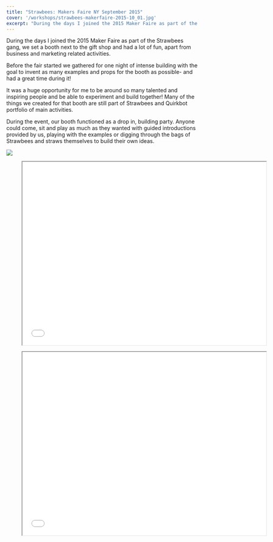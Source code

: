```yaml
---
title: "Strawbees: Makers Faire NY September 2015"
cover: '/workshops/strawbees-makerfaire-2015-10_01.jpg'
excerpt: "During the days I joined the 2015 Maker Faire as part of the Strawbees gang, we set a booth next to the gift shop and had a lot of fun, apart from business and marketing related activities."
---
```


During the days I joined the 2015 Maker Faire as part of the Strawbees gang, we set a booth next to the gift shop and had a lot of fun, apart from business and marketing related activities.

Before the fair started we gathered for one night of intense building with the goal to invent as many examples and props for the booth as possible- and had a great time during it!

It was a huge opportunity for me to be around so many talented and inspiring people and be able to experiment and build together! Many of the things we created for that booth are still part of Strawbees and Quirkbot portfolio of main activities.

During the event, our booth functioned as a drop in, building party. Anyone could come, sit and play as much as they wanted with guided introductions provided by us, playing with the examples or digging through the bags of Strawbees and straws themselves to build their own ideas.

![](/workshops/strawbees-makerfaire-2015-10_01.jpg)

<div class="video">
    <figure>
        <iframe width="640" height="480" src="//www.youtube.com/embed/HdjJwpAghwg" allowfullscreen></iframe>
    </figure>
</div>

<div class="video">
    <figure>
        <iframe width="640" height="480" src="//www.youtube.com/embed/fKLIDv6dUl0" allowfullscreen></iframe>
    </figure>
</div>

